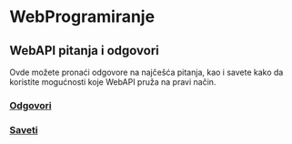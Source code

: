 # WebProgramiranje

## WebAPI pitanja i odgovori

Ovde možete pronaći odgovore na najčešća pitanja, kao i savete kako da koristite mogućnosti koje WebAPI pruža na pravi način.

### [Odgovori](Odgovori.md)
### [Saveti](Saveti.md)